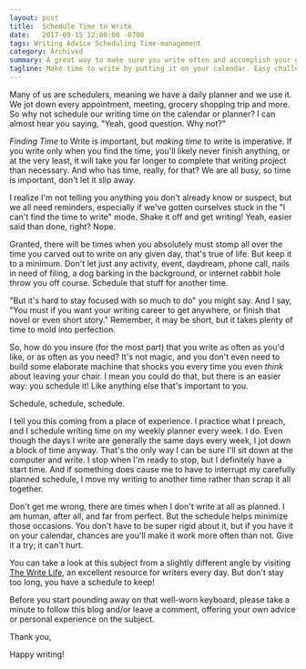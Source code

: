 ```yaml
---
layout: post
title:  Schedule Time to Write
date:   2017-09-15 12:00:00 -0700
tags: Writing Advice Scheduling Time-management
category: Archived
summary: A great way to make sure you write often and accomplish your goals is to schedule time to write into your daily planner. It's a wonderful way to help ensure you stay on track with your writing career.
tagline: Make time to write by putting it on your calendar. Easy challenge.
---
```


Many of us are schedulers, meaning we have a daily planner and we use it. We jot down every appointment, meeting, grocery shopping trip and more. So why not schedule our writing time on the calendar or planner? I can almost hear you saying, "Yeah, good question. Why not?"

*Finding Time* to Write is important, but *making time* to write is imperative. If you write only when you find the time, you'll likely never finish anything, or at the very least, it will take you far longer to complete that writing project than necessary. And who has time, really, for that? We are all busy, so time is important, don't let it slip away.

I realize I'm not telling you anything you don't already know or suspect, but we all need reminders, especially if we've gotten ourselves stuck in the "I can't find the time to write" mode. Shake it off and get writing! Yeah, easier said than done, right? Nope.

Granted, there will be times when you absolutely must stomp all over the time you carved out to write on any given day, that's true of life. But keep it to a minimum. Don't let just any activity, event, daydream, phone call, nails in need of filing, a dog barking in the background, or internet rabbit hole throw you off course. Schedule that stuff for another time.

"But it's hard to stay focused with so much to do" you might say. And I say, "You must if you want your writing career to get anywhere, or finish that novel or even short story." Remember, it may be short, but it takes plenty of time to mold into perfection.

So, how do you insure (for the most part) that you write as often as you'd like, or as often as you need? It's not magic, and you don't even need to build some elaborate machine that shocks you every time you even *think* about leaving your chair. I mean you could do that, but there is an easier way: you schedule it! Like anything else that's important to you.

Schedule, schedule, schedule.

I tell you this coming from a place of experience. I practice what I preach, and I schedule writing time on my weekly planner every week. I do. Even though the days I write are generally the same days every week, I jot down a block of time anyway. That's the only way I can be sure I'll sit down at the computer and write. I stop when I'm ready to stop, but I definitely have a start time. And if something does cause me to have to interrupt my carefully planned schedule, I move my writing to another time rather than scrap it all together.

Don't get me wrong, there are times when I don't write at all as planned. I am human, after all, and far from perfect. But the schedule helps minimize those occasions. You don't have to be super rigid about it, but if you have it on your calendar, chances are you'll make it work more often than not. Give it a try; it can't hurt.

You can take a look at this subject from a slightly different angle by visiting [The Write Life](https://thewritelife.com/flexibility-in-your-writing-career/), an excellent resource for writers every day. But don't stay too long, you have a schedule to keep!

Before you start pounding away on that well-worn keyboard, please take a minute to follow this blog and/or leave a comment, offering your own advice or personal experience on the subject.

Thank you,

Happy writing!
